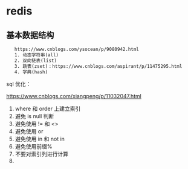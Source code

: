# redis #

## 基本数据结构 ##

```txt
   https://www.cnblogs.com/ysocean/p/9080942.html
   1. 动态字符串(all)
   2. 双向链表(list)
   3. 跳表(zset)：https://www.cnblogs.com/aspirant/p/11475295.html
   4. 字典(hash)
```





sql 优化：

https://www.cnblogs.com/xiangpeng/p/11032047.html

1. where 和 order 上建立索引
2. 避免 is null 判断
3. 避免使用 != 和 <> 
4. 避免使用 or
5. 避免使用 in 和 not in
6. 避免使用前缀%
7. 不要对索引列进行计算
8. 